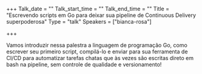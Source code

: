 
+++
Talk_date = ""
Talk_start_time = ""
Talk_end_time = ""
Title = "Escrevendo scripts em Go para deixar sua pipeline de Continuous Delivery superpoderosa"
Type = "talk"
Speakers = ["bianca-rosa"]

+++

Vamos introduzir nessa palestra a linguagem de programação Go, como escrever seu primeiro script, compilá-lo e enviar para sua ferramenta de CI/CD para automatizar tarefas chatas que às vezes são escritas direto em bash na pipeline, sem controle de qualidade e versionamento!